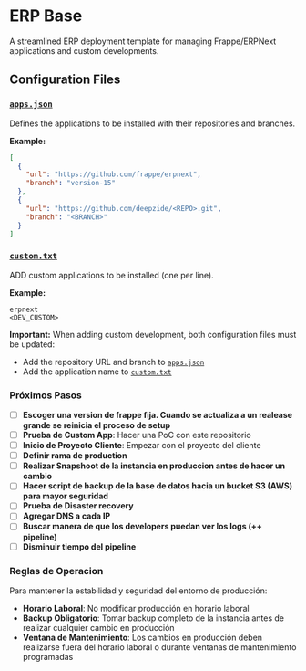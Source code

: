 # ERP Base

A streamlined ERP deployment template for managing Frappe/ERPNext applications and custom developments.

## Configuration Files

### [`apps.json`](apps.json)
Defines the applications to be installed with their repositories and branches.

**Example:**
```json
[
  {
    "url": "https://github.com/frappe/erpnext",
    "branch": "version-15"
  },
  {
    "url": "https://github.com/deepzide/<REPO>.git",
    "branch": "<BRANCH>"
  }
]
```

### [`custom.txt`](custom.txt)
ADD custom applications to be installed (one per line).

**Example:**
```
erpnext
<DEV_CUSTOM>
```

**Important:** When adding custom development, both configuration files must be updated:
- Add the repository URL and branch to [`apps.json`](apps.json)
- Add the application name to [`custom.txt`](custom.txt)



### Próximos Pasos

- [ ] **Escoger una version de frappe fija. Cuando se actualiza a un realease grande se reinicia el proceso de setup** 
- [ ] **Prueba de Custom App**: Hacer una PoC con este repositorio
- [ ] **Inicio de Proyecto Cliente**: Empezar con el proyecto del cliente
- [ ] **Definir rama de production**
- [ ] **Realizar Snapshoot de la instancia en produccion antes de hacer un cambio**
- [ ] **Hacer script de backup de la base de datos hacia un bucket S3 (AWS) para mayor seguridad**
- [ ] **Prueba de Disaster recovery**
- [ ] **Agregar DNS a cada IP** 
- [ ] **Buscar manera de que los developers puedan ver los logs (++ pipeline)**
- [ ] **Disminuir tiempo del pipeline**

### Reglas de Operacion

Para mantener la estabilidad y seguridad del entorno de producción:

- **Horario Laboral**: No modificar producción en horario laboral
- **Backup Obligatorio**: Tomar backup completo de la instancia antes de realizar cualquier cambio en producción
- **Ventana de Mantenimiento**: Los cambios en producción deben realizarse fuera del horario laboral o durante ventanas de mantenimiento programadas
